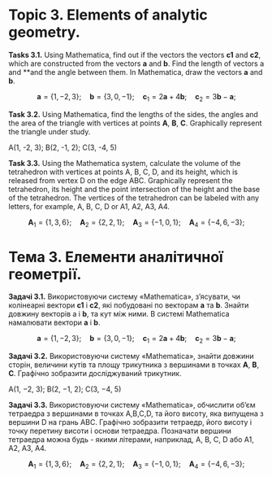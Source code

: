 # Topic 3. Elements of analytic geometry.

**Tasks 3.1.** Using Mathematica, find out if the vectors the vectors **c1** and **c2**, which are constructed from the
vectors **a** and **b**. Find the length of vectors a and **and the angle between them. In Mathematica, draw the vectors
**a** and **b**.

$$\mathbf{a} = \{1, -2, 3\}; \quad \mathbf{b} = \{3, 0, -1\}; \quad \mathbf{c}_1 = 2\mathbf{a} + 4\mathbf{b}; \quad
\mathbf{c}_2 = 3\mathbf{b} - \mathbf{a};$$

**Task 3.2.** Using Mathematica, find the lengths of the sides, the angles and the area of the triangle with vertices at
points **A**, **B**, **C**. Graphically represent the triangle under study.

A(1, -2, 3); B(2, -1, 2); C(3, -4, 5)

**Task 3.3.** Using the Mathematica system, calculate the volume of the tetrahedron with vertices at points A, B, C, D,
and its height, which is released from
vertex D on the edge ABC. Graphically represent the tetrahedron, its height and the point
intersection of the height and the base of the tetrahedron.
The vertices of the tetrahedron can be labeled with any letters, for example,
A, B, C, D or A1, A2, A3, A4.

$$\mathbf{A}_1 = \{1, 3, 6\}; \quad \mathbf{A}_2 = \{2, 2, 1\}; \quad \mathbf{A}_3 = \{-1, 0, 1\}; \quad \mathbf{A}_4 =
\{-4, 6, -3\};$$

# Тема 3. Елементи аналітичної геометрії.

**Задачі 3.1.** Використовуючи систему «Mathematica», з’ясувати, чи колінеарні
вектори **c1** і **c2**, які побудовані по векторам **a** та **b**. Знайти довжину векторів a і
**b**, та кут між ними. В системі Mathematica намалювати вектори **a** і **b**.

$$\mathbf{a} = \{1, -2, 3\}; \quad \mathbf{b} = \{3, 0, -1\}; \quad \mathbf{c}_1 = 2\mathbf{a} + 4\mathbf{b}; \quad
\mathbf{c}_2 = 3\mathbf{b} - \mathbf{a};$$

**Задачі 3.2.** Використовуючи систему «Mathematica», знайти довжини сторін,
величини кутів та площу трикутника з вершинами в точках **A**, **B**, **C**. Графічно
зобразити досліджуваний трикутник.

A(1, −2, 3); B(2, −1, 2); C(3, −4, 5)

**Задачі 3.3.** Використовуючи систему «Mathematica», обчислити об’єм
тетраедра з вершинами в точках A,B,C,D, та його висоту, яка випущена з
вершини D на грань ABC. Графічно зобразити тетраедр, його висоту і точку
перетину висоти і основи тетраедра.
Позначати вершини тетраедра можна будь - якими літерами, наприклад,
A, B, C, D або A1, A2, A3, A4.

$$\mathbf{A}_1 = \{1, 3, 6\}; \quad \mathbf{A}_2 = \{2, 2, 1\}; \quad \mathbf{A}_3 = \{-1, 0, 1\}; \quad \mathbf{A}_4 =
\{-4, 6, -3\};$$